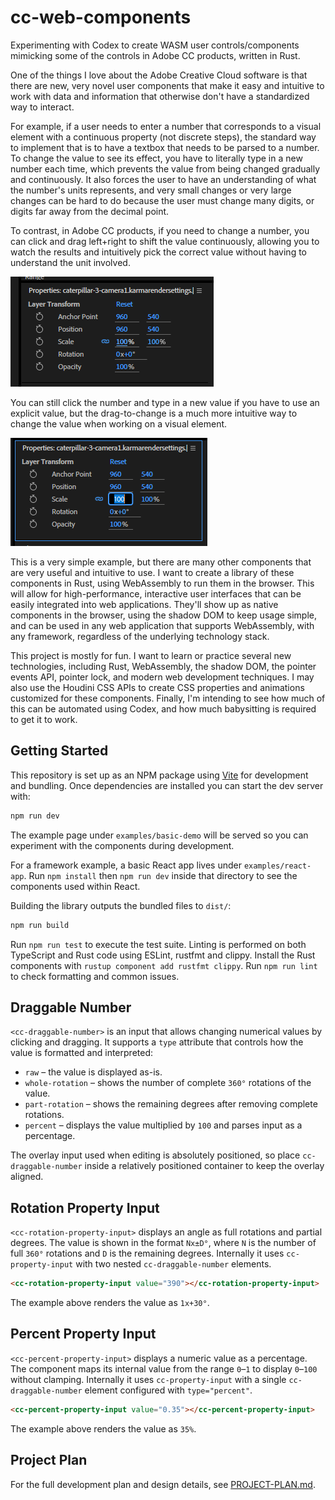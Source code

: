 # cc-web-components

Experimenting with Codex to create WASM user controls/components mimicking some of the controls in Adobe
CC products, written in Rust.

One of the things I love about the Adobe Creative Cloud software is that there are new, very novel user
components that make it easy and intuitive to work with data and information that otherwise don't have a
standardized way to interact.

For example, if a user needs to enter a number that corresponds to a visual element with a continuous
property (not discrete steps), the standard way to implement that is to have a textbox that needs to be
parsed to a number. To change the value to see its effect, you have to literally type in a new number
each time, which prevents the value from being changed gradually and continuously. It also forces the
user to have an understanding of what the number's units represents, and very small changes or very
large changes can be hard to do because the user must change many digits, or digits far away from the
decimal point.

To contrast, in Adobe CC products, if you need to change a number, you can click and drag left+right to
shift the value continuously, allowing you to watch the results and intuitively pick the correct value
without having to understand the unit involved.

![Continuous Number Input](./readme-images/layer-transform-example1.png)

You can still click the number and type in a new value if you have to use an explicit value, but the
drag-to-change is a much more intuitive way to change the value when working on a visual element.

![Text Number Input](./readme-images/layer-transform-example2.png)

This is a very simple example, but there are many other components that are very useful and intuitive
to use. I want to create a library of these components in Rust, using WebAssembly to run them in the
browser. This will allow for high-performance, interactive user interfaces that can be easily
integrated into web applications. They'll show up as native components in the browser, using the shadow
DOM to keep usage simple, and can be used in any web application that supports WebAssembly, with any
framework, regardless of the underlying technology stack.

This project is mostly for fun. I want to learn or practice several new technologies, including Rust,
WebAssembly, the shadow DOM, the pointer events API, pointer lock, and modern web development techniques.
I may also use the Houdini CSS APIs to create CSS properties and animations customized for these
components. Finally, I'm intending to see how much of this can be automated using Codex, and how much
babysitting is required to get it to work.

## Getting Started

This repository is set up as an NPM package using [Vite](https://vitejs.dev/) for development and bundling. Once dependencies are installed you can start the dev server with:

```bash
npm run dev
```

The example page under `examples/basic-demo` will be served so you can experiment with the components during development.

For a framework example, a basic React app lives under `examples/react-app`. Run
`npm install` then `npm run dev` inside that directory to see the components used
within React.

Building the library outputs the bundled files to `dist/`:

```bash
npm run build
```

Run `npm run test` to execute the test suite.
Linting is performed on both TypeScript and Rust code using ESLint, rustfmt and
clippy. Install the Rust components with `rustup component add rustfmt clippy`.
Run `npm run lint` to check formatting and common issues.

## Draggable Number

`<cc-draggable-number>` is an input that allows changing numerical values by
clicking and dragging. It supports a `type` attribute that controls how the
value is formatted and interpreted:

- `raw` – the value is displayed as-is.
- `whole-rotation` – shows the number of complete `360°` rotations of the
  value.
- `part-rotation` – shows the remaining degrees after removing complete
  rotations.
- `percent` – displays the value multiplied by `100` and parses input as a
  percentage.

The overlay input used when editing is absolutely positioned, so place
`cc-draggable-number` inside a relatively positioned container to keep the
overlay aligned.

## Rotation Property Input

`<cc-rotation-property-input>` displays an angle as full rotations and partial degrees.
The value is shown in the format `Nx±D°`, where `N` is the number of full `360°` rotations
and `D` is the remaining degrees. Internally it uses `cc-property-input` with two nested
`cc-draggable-number` elements.

```html
<cc-rotation-property-input value="390"></cc-rotation-property-input>
```

The example above renders the value as `1x+30°`.
## Percent Property Input

`<cc-percent-property-input>` displays a numeric value as a percentage.
The component maps its internal value from the range `0`–`1` to display
`0`–`100` without clamping. Internally it uses `cc-property-input` with a
single `cc-draggable-number` element configured with `type="percent"`.

```html
<cc-percent-property-input value="0.35"></cc-percent-property-input>
```

The example above renders the value as `35%`.
## Project Plan

For the full development plan and design details, see [PROJECT-PLAN.md](./PROJECT-PLAN.md).

